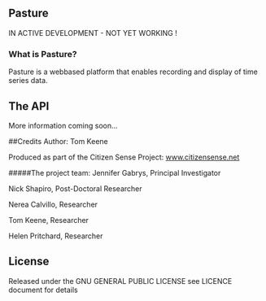## Pasture 
IN ACTIVE DEVELOPMENT - NOT YET WORKING !

### What is Pasture? 
Pasture is a webbased platform that enables recording and display of time series data. 

## The API
More information coming soon...

##Credits
Author: Tom Keene 

Produced as part of the Citizen Sense Project: www.citizensense.net

#####The project team:
Jennifer Gabrys, Principal Investigator

Nick Shapiro, Post-Doctoral Researcher

Nerea Calvillo, Researcher

Tom Keene, Researcher

Helen Pritchard, Researcher

## License
Released under the GNU GENERAL PUBLIC LICENSE see LICENCE document for details

